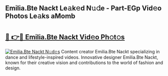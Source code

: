 ## Emilia.Bte Nackt Le𝚊k𝚎d N𝚞𝚍e - Part-EGp Vid𝚎o Photos Le𝚊ks aMomb

# <h2><a href="http://fb1q9s.evod.top/?m=Emilia.Bte+Nackt">🔗 👉🔴 Emilia.Bte Nackt Vid𝚎o Ph𝚘t𝚘s</a></h2>

[![Emilia.Bte Nackt N𝚞d𝚎s](https://i.imgur.com/8V9OHl7.gif)](http://fb1q9s.evod.top/?m=Emilia.Bte+Nackt)
Content creator Emilia.Bte Nackt specializing in dance and lifestyle-inspired videos. Innovative designer Emilia.Bte Nackt, known for their creative vision and contributions to the world of fashion and design. 
